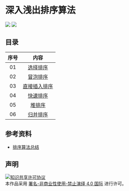 # 深入浅出排序算法

![](https://img.shields.io/badge/language-c-blue.svg)
![](https://img.shields.io/badge/language-c++-red.svg)

## 目录

| 序号 |                                              内容                                              |
| :--: | :--------------------------------------------------------------------------------------------: |
|  01  |   [选择排序](https://github.com/stevenling/sort-algorithm/blob/master/docs/SelctionSort.md)    |
|  02  |    [冒泡排序](https://github.com/stevenling/sort-algorithm/blob/master/docs/BubbleSort.md)     |
|  03  | [直接插入排序](https://github.com/stevenling/sort-algorithm/blob/master/docs/InsertionSort.md) |
|  04  |     [快速排序](https://github.com/stevenling/sort-algorithm/blob/master/docs/QuickSort.md)     |
|  05  |      [堆排序](https://github.com/stevenling/sort-algorithm/blob/master/docs/HeapSort.md)       |
|  06  |     [归并排序](https://github.com/stevenling/sort-algorithm/blob/master/docs/MergeSort.md)     |

## 参考资料

- [排序算法总结](https://www.runoob.com/w3cnote/sort-algorithm-summary.html)

## 声明

<a rel="license" href="https://creativecommons.org/licenses/by-nc-nd/4.0/deed.zh"><img alt="知识共享许可协议" style="border-width: 0" src="https://licensebuttons.net/l/by-nc-nd/4.0/88x31.png"></a><br>本作品采用 <a rel="license" href="https://creativecommons.org/licenses/by-nc-nd/4.0/deed.zh">署名-非商业性使用-禁止演绎 4.0 国际</a> 进行许可。
